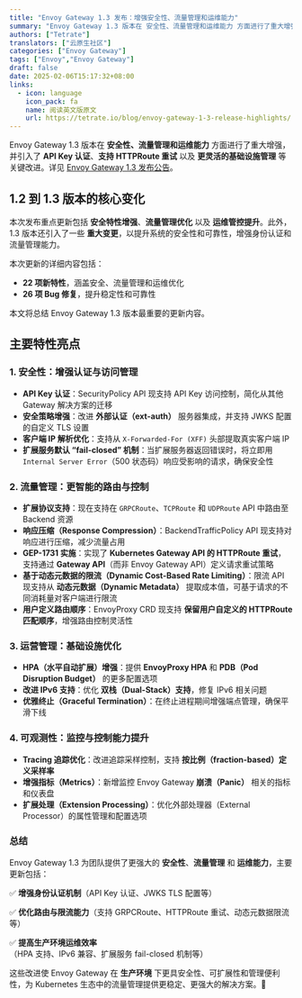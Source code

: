 ```yaml
---
title: "Envoy Gateway 1.3 发布：增强安全性、流量管理和运维能力"
summary: "Envoy Gateway 1.3 版本在 安全性、流量管理和运维能力 方面进行了重大增强，并引入了 API Key 认证、支持 HTTPRoute 重试 以及 更灵活的基础设施管理 等关键改进。"
authors: ["Tetrate"]
translators: ["云原生社区"]
categories: ["Envoy Gateway"]
tags: ["Envoy","Envoy Gateway"]
draft: false
date: 2025-02-06T15:17:32+08:00
links:
  - icon: language
    icon_pack: fa
    name: 阅读英文版原文
    url: https://tetrate.io/blog/envoy-gateway-1-3-release-highlights/
---
```


Envoy Gateway 1.3 版本在 **安全性、流量管理和运维能力** 方面进行了重大增强，并引入了 **API Key 认证**、**支持 HTTPRoute 重试** 以及 **更灵活的基础设施管理** 等关键改进。详见 [Envoy Gateway 1.3 发布公告](https://gateway.envoyproxy.io/news/releases/v1.3/)。

## 1.2 到 1.3 版本的核心变化

本次发布重点更新包括 **安全特性增强**、**流量管理优化** 以及 **运维管控提升**。此外，1.3 版本还引入了一些 **重大变更**，以提升系统的安全性和可靠性，增强身份认证和流量管理能力。

本次更新的详细内容包括：

- **22 项新特性**，涵盖安全、流量管理和运维优化
- **26 项 Bug 修复**，提升稳定性和可靠性

本文将总结 Envoy Gateway 1.3 版本最重要的更新内容。

## 主要特性亮点

### 1. 安全性：增强认证与访问管理

- **API Key 认证**：SecurityPolicy API 现支持 API Key 访问控制，简化从其他 Gateway 解决方案的迁移
- **安全策略增强**：改进 **外部认证（ext-auth）** 服务器集成，并支持 JWKS 配置的自定义 TLS 设置
- **客户端 IP 解析优化**：支持从 `X-Forwarded-For (XFF)` 头部提取真实客户端 IP
- **扩展服务默认 “fail-closed” 机制**：当扩展服务器返回错误时，将立即用 `Internal Server Error`（500 状态码）响应受影响的请求，确保安全性

### 2. 流量管理：更智能的路由与控制

- **扩展协议支持**：现在支持在 `GRPCRoute`、`TCPRoute` 和 `UDPRoute` API 中路由至 Backend 资源
- **响应压缩（Response Compression）**：BackendTrafficPolicy API 现支持对响应进行压缩，减少流量占用
- **GEP-1731 实施**：实现了 **Kubernetes Gateway API 的 HTTPRoute 重试**，支持通过 **Gateway API**（而非 Envoy Gateway API）定义请求重试策略
- **基于动态元数据的限流（Dynamic Cost-Based Rate Limiting）**：限流 API 现支持从 **动态元数据（Dynamic Metadata）** 提取成本值，可基于请求的不同消耗量对客户端进行限流
- **用户定义路由顺序**：EnvoyProxy CRD 现支持 **保留用户自定义的 HTTPRoute 匹配顺序**，增强路由控制灵活性

### 3. 运营管理：基础设施优化

- **HPA（水平自动扩展）增强**：提供 **EnvoyProxy HPA** 和 **PDB（Pod Disruption Budget）** 的更多配置选项
- **改进 IPv6 支持**：优化 **双栈（Dual-Stack）支持**，修复 IPv6 相关问题
- **优雅终止（Graceful Termination）**：在终止进程期间增强端点管理，确保平滑下线

### 4. 可观测性：监控与控制能力提升

- **Tracing 追踪优化**：改进追踪采样控制，支持 **按比例（fraction-based）定义采样率**
- **增强指标（Metrics）**：新增监控 Envoy Gateway **崩溃（Panic）** 相关的指标和仪表盘
- **扩展处理（Extension Processing）**：优化外部处理器（External Processor）的属性管理和配置选项

### 总结

Envoy Gateway 1.3 为团队提供了更强大的 **安全性**、**流量管理** 和 **运维能力**，主要更新包括：

 ✅ **增强身份认证机制**（API Key 认证、JWKS TLS 配置等）

 ✅ **优化路由与限流能力**（支持 GRPCRoute、HTTPRoute 重试、动态元数据限流等）

 ✅ **提高生产环境运维效率**（HPA 支持、IPv6 兼容、扩展服务 fail-closed 机制等）

这些改进使 Envoy Gateway 在 **生产环境** 下更具安全性、可扩展性和管理便利性，为 Kubernetes 生态中的流量管理提供更稳定、更强大的解决方案。🚀
